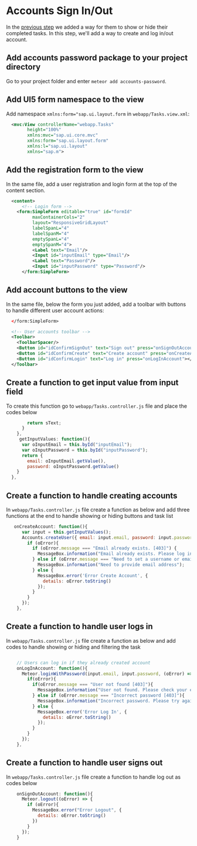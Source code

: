 # Accounts Sign In/Out

In the [previous step](/#/tutorial/mongo/step/06) we added a way for them to show or hide their completed tasks.  In this step, we'll add a way to create and log in/out account.

## Add accounts password package to your project directory 

 Go to your project folder and enter `meteor add accounts-password`.

## Add UI5 form namespace to the view

 Add namespace `xmlns:form="sap.ui.layout.form` in `webapp/Tasks.view.xml`:

```xml
  <mvc:View controllerName="webapp.Tasks"
		height="100%"
		xmlns:mvc="sap.ui.core.mvc"
        xmlns:form="sap.ui.layout.form"
		xmlns:l="sap.ui.layout"
		xmlns="sap.m">
```
## Add the registration form to the view 
In the same file, add a user registration and login form at the top of the content section. 

```xml
  <content>
      <!-- Login form -->
    <form:SimpleForm editable="true" id="formId"
          maxContainerCols="2"
          layout="ResponsiveGridLayout"
          labelSpanL="4"
          labelSpanM="4"
          emptySpanL="4"
          emptySpanM="4">
          <Label text="Email"/>
          <Input id="inputEmail" type="Email"/>
          <Label text="Password"/>
          <Input id="inputPassword" type="Password"/>
      </form:SimpleForm>
```
## Add account buttons to the view

In the same file, below the form you just added, add a toolbar with buttons to handle different user account actions:
```xml
  </form:SimpleForm>

  <!-- User accounts toolbar -->
  <Toolbar>
    <ToolbarSpacer/>
    <Button id="idConfirmSignOut" text="Sign out" press="onSignOutAccount"></Button>
    <Button id="idConfirmCreate" text="Create account" press="onCreateAccount"></Button>
    <Button id="idConfirmLogin" text="Log in" press="onLogInAccount"></Button>
  </Toolbar>
```
## Create a function to get input value from input field

To create this function go to `webapp/Tasks.controller.js` file and place the codes below

```js
        return sText;
      }
    },
     getInputValues: function(){
      var oInputEmail = this.byId("inputEmail");
      var oInputPassword = this.byId("inputPassword");
      return {
        email: oInputEmail.getValue(),
        password: oInputPassword.getValue()
    }
  },
```
## Create a function to handle creating accounts

In `webapp/Tasks.controller.js` file create a function as below and add three functions at the end to handle showing or hiding buttons and task list

```js
   onCreateAccount: function(){
      var input = this.getInputValues();
      Accounts.createUser({ email: input.email, password: input.password }, (oError) => {
        if (oError){
          if (oError.message === "Email already exists. [403]") {
            MessageBox.information("Email already exists. Please log in with your password");
          } else if (oError.message === "Need to set a username or email [400]") {
            MessageBox.information("Need to provide email address");
          } else {
            MessageBox.error('Error Create Account', {
              details: oError.toString()
            });
          }
        } 
      });
    },
```
## Create a function to handle user logs in

In `webapp/Tasks.controller.js` file create a function as below and add codes to handle showing or hiding and filtering the task 

```js

    // Users can log in if they already created account
    onLogInAccount: function(){
      Meteor.loginWithPassword(input.email, input.password, (oError) => {
        if(oError){
          if(oError.message === "User not found [403]"){
            MessageBox.information("User not found. Please check your entries or create new account");
          } else if (oError.message === "Incorrect password [403]"){
            MessageBox.information("Incorrect password. Please try again");
          } else {
            MessageBox.error('Error Log In', {
              details: oError.toString()
            });
          }
        } 
      });
    },
```
## Create a function to handle user signs out

 In `webapp/Tasks.controller.js` file  create a function to handle log out as codes below

```js
    onSignOutAccount: function(){
      Meteor.logout((oError) => {
        if (oError){
          MessageBox.error("Error Logout", {
            details: oError.toString()
          })
        } 
      });
    }
```